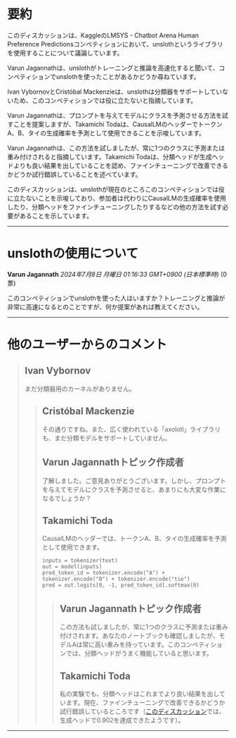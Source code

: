 # 要約 
このディスカッションは、KaggleのLMSYS - Chatbot Arena Human Preference Predictionsコンペティションにおいて、unslothというライブラリを使用することについて議論しています。

Varun Jagannathは、unslothがトレーニングと推論を高速化すると聞いて、コンペティションでunslothを使ったことがあるかどうか尋ねています。

Ivan VybornovとCristóbal Mackenzieは、unslothは分類器をサポートしていないため、このコンペティションでは役に立たないと指摘しています。

Varun Jagannathは、プロンプトを与えてモデルにクラスを予測させる方法を試すことを提案しますが、Takamichi Todaは、CausalLMのヘッダーでトークンA、B、タイの生成確率を予測として使用できることを示唆しています。

Varun Jagannathは、この方法を試しましたが、常に1つのクラスに予測または重み付けされると指摘しています。Takamichi Todaは、分類ヘッドが生成ヘッドよりも良い結果を出していることを認め、ファインチューニングで改善できるかどうか試行錯誤していることを述べています。

このディスカッションは、unslothが現在のところこのコンペティションでは役に立たないことを示唆しており、参加者は代わりにCausalLMの生成確率を使用したり、分類ヘッドをファインチューニングしたりするなどの他の方法を試す必要があることを示しています。


---
# unslothの使用について

**Varun Jagannath** *2024年7月8日 月曜日 01:16:33 GMT+0900 (日本標準時)* (0票)

このコンペティションでunslothを使った人はいますか？トレーニングと推論が非常に高速になるとのことですが、何か提案があれば教えてください。

---
# 他のユーザーからのコメント

> ## Ivan Vybornov
> 
> まだ分類器用のカーネルがありません。
> 
> 
> 
> > ## Cristóbal Mackenzie
> > 
> > その通りですね。また、広く使われている「axolotl」ライブラリも、まだ分類モデルをサポートしていません。
> > 
> > 
> > 
> > ## Varun Jagannathトピック作成者
> > 
> > 了解しました。ご意見ありがとうございます。しかし、プロンプトを与えてモデルにクラスを予測させると、あまりにも大変な作業になるでしょうか？
> > 
> > 
> > 
> > ## Takamichi Toda
> > 
> > CausalLMのヘッダーでは、トークンA、B、タイの生成確率を予測として使用できます。
> > 
> > ```
> > inputs = tokenizer(text)
> > out = model(inputs)
> > pred_token_id = tokenizer.encode("A") + tokenizer.encode("B") + tokenizer.encode("tie")
> > pred = out.logits[0, -1, pred_token_id].softmax(0)
> > 
> > ```
> > 
> > 
> > 
> > > ## Varun Jagannathトピック作成者
> > > 
> > > この方法も試しましたが、常に1つのクラスに予測または重み付けされます。あなたのノートブックも確認しましたが、モデルAは常に高い重みを持っています。このコンペティションでは、分類ヘッドがうまく機能していると思います。
> > > 
> > > 
> > > 
> > > ## Takamichi Toda
> > > 
> > > 私の実験でも、分類ヘッドはこれまでより良い結果を出しています。現在、ファインチューニングで改善できるかどうか試行錯誤しているところです（[このディスカッション](https://www.kaggle.com/competitions/lmsys-chatbot-arena/discussion/520470#2925128)では、生成ヘッドで0.902を達成できたようです）。
> > > 
> > > 
> > > 
---

